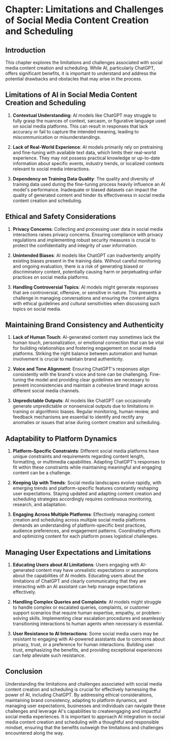 Chapter: Limitations and Challenges of Social Media Content Creation and Scheduling
===================================================================================

Introduction
------------

This chapter explores the limitations and challenges associated with social media content creation and scheduling. While AI, particularly ChatGPT, offers significant benefits, it is important to understand and address the potential drawbacks and obstacles that may arise in the process.

Limitations of AI in Social Media Content Creation and Scheduling
-----------------------------------------------------------------

1. **Contextual Understanding**: AI models like ChatGPT may struggle to fully grasp the nuances of context, sarcasm, or figurative language used on social media platforms. This can result in responses that lack accuracy or fail to capture the intended meaning, leading to miscommunication or misunderstandings.

2. **Lack of Real-World Experience**: AI models primarily rely on pretraining and fine-tuning with available text data, which limits their real-world experience. They may not possess practical knowledge or up-to-date information about specific events, industry trends, or localized contexts relevant to social media interactions.

3. **Dependency on Training Data Quality**: The quality and diversity of training data used during the fine-tuning process heavily influence an AI model's performance. Inadequate or biased datasets can impact the quality of generated content and hinder its effectiveness in social media content creation and scheduling.

Ethical and Safety Considerations
---------------------------------

1. **Privacy Concerns**: Collecting and processing user data in social media interactions raises privacy concerns. Ensuring compliance with privacy regulations and implementing robust security measures is crucial to protect the confidentiality and integrity of user information.

2. **Unintended Biases**: AI models like ChatGPT can inadvertently amplify existing biases present in the training data. Without careful monitoring and ongoing evaluation, there is a risk of generating biased or discriminatory content, potentially causing harm or perpetuating unfair practices on social media platforms.

3. **Handling Controversial Topics**: AI models might generate responses that are controversial, offensive, or sensitive in nature. This presents a challenge in managing conversations and ensuring the content aligns with ethical guidelines and cultural sensitivities when discussing such topics on social media.

Maintaining Brand Consistency and Authenticity
----------------------------------------------

1. **Lack of Human Touch**: AI-generated content may sometimes lack the human touch, personalization, or emotional connection that can be vital for building relationships and fostering engagement on social media platforms. Striking the right balance between automation and human involvement is crucial to maintain brand authenticity.

2. **Voice and Tone Alignment**: Ensuring ChatGPT's responses align consistently with the brand's voice and tone can be challenging. Fine-tuning the model and providing clear guidelines are necessary to prevent inconsistencies and maintain a cohesive brand image across different social media channels.

3. **Unpredictable Outputs**: AI models like ChatGPT can occasionally generate unpredictable or nonsensical outputs due to limitations in training or algorithmic biases. Regular monitoring, human review, and feedback mechanisms are essential to identify and rectify any anomalies or issues that arise during content creation and scheduling.

Adaptability to Platform Dynamics
---------------------------------

1. **Platform-Specific Constraints**: Different social media platforms have unique constraints and requirements regarding content length, formatting, or multimedia capabilities. Adapting ChatGPT's responses to fit within these constraints while maintaining meaningful and engaging content can be a challenge.

2. **Keeping Up with Trends**: Social media landscapes evolve rapidly, with emerging trends and platform-specific features constantly reshaping user expectations. Staying updated and adapting content creation and scheduling strategies accordingly requires continuous monitoring, research, and adaptation.

3. **Engaging Across Multiple Platforms**: Effectively managing content creation and scheduling across multiple social media platforms demands an understanding of platform-specific best practices, audience preferences, and engagement patterns. Coordinating efforts and optimizing content for each platform poses logistical challenges.

Managing User Expectations and Limitations
------------------------------------------

1. **Educating Users about AI Limitations**: Users engaging with AI-generated content may have unrealistic expectations or assumptions about the capabilities of AI models. Educating users about the limitations of ChatGPT and clearly communicating that they are interacting with an AI assistant can help manage expectations effectively.

2. **Handling Complex Queries and Complaints**: AI models might struggle to handle complex or escalated queries, complaints, or customer support scenarios that require human expertise, empathy, or problem-solving skills. Implementing clear escalation procedures and seamlessly transitioning interactions to human agents when necessary is essential.

3. **User Resistance to AI Interactions**: Some social media users may be resistant to engaging with AI-powered assistants due to concerns about privacy, trust, or a preference for human interactions. Building user trust, emphasizing the benefits, and providing exceptional experiences can help alleviate such resistance.

Conclusion
----------

Understanding the limitations and challenges associated with social media content creation and scheduling is crucial for effectively harnessing the power of AI, including ChatGPT. By addressing ethical considerations, maintaining brand consistency, adapting to platform dynamics, and managing user expectations, businesses and individuals can navigate these challenges and leverage AI's capabilities to createengaging and impactful social media experiences. It is important to approach AI integration in social media content creation and scheduling with a thoughtful and responsible mindset, ensuring that the benefits outweigh the limitations and challenges encountered along the way.
